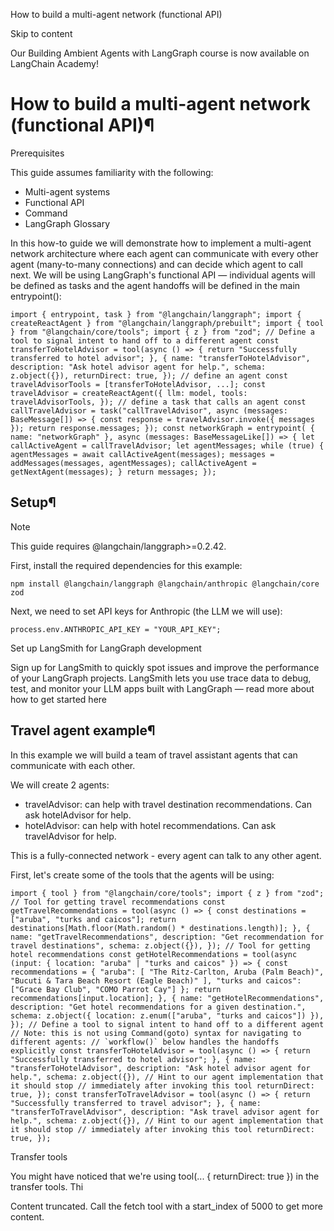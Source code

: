 How to build a multi-agent network (functional API)

Skip to content

Our Building Ambient Agents with LangGraph course is now available on LangChain Academy!

# How to build a multi-agent network (functional API)¶

Prerequisites

This guide assumes familiarity with the following:

* Multi-agent systems
* Functional API
* Command
* LangGraph Glossary

In this how-to guide we will demonstrate how to implement a multi-agent network architecture where each agent can communicate with every other agent (many-to-many connections) and can decide which agent to call next. We will be using LangGraph's functional API — individual agents will be defined as tasks and the agent handoffs will be defined in the main entrypoint():

```
import { entrypoint, task } from "@langchain/langgraph"; import { createReactAgent } from "@langchain/langgraph/prebuilt"; import { tool } from "@langchain/core/tools"; import { z } from "zod"; // Define a tool to signal intent to hand off to a different agent const transferToHotelAdvisor = tool(async () => { return "Successfully transferred to hotel advisor"; }, { name: "transferToHotelAdvisor", description: "Ask hotel advisor agent for help.", schema: z.object({}), returnDirect: true, }); // define an agent const travelAdvisorTools = [transferToHotelAdvisor, ...]; const travelAdvisor = createReactAgent({ llm: model, tools: travelAdvisorTools, }); // define a task that calls an agent const callTravelAdvisor = task("callTravelAdvisor", async (messages: BaseMessage[]) => { const response = travelAdvisor.invoke({ messages }); return response.messages; }); const networkGraph = entrypoint( { name: "networkGraph" }, async (messages: BaseMessageLike[]) => { let callActiveAgent = callTravelAdvisor; let agentMessages; while (true) { agentMessages = await callActiveAgent(messages); messages = addMessages(messages, agentMessages); callActiveAgent = getNextAgent(messages); } return messages; });
```

## Setup¶

Note

This guide requires @langchain/langgraph>=0.2.42.

First, install the required dependencies for this example:

```
npm install @langchain/langgraph @langchain/anthropic @langchain/core zod
```

Next, we need to set API keys for Anthropic (the LLM we will use):

```
process.env.ANTHROPIC_API_KEY = "YOUR_API_KEY";
```

Set up LangSmith for LangGraph development

Sign up for LangSmith to quickly spot issues and improve the performance of your LangGraph projects. LangSmith lets you use trace data to debug, test, and monitor your LLM apps built with LangGraph — read more about how to get started here

## Travel agent example¶

In this example we will build a team of travel assistant agents that can communicate with each other.

We will create 2 agents:

* travelAdvisor: can help with travel destination recommendations. Can ask hotelAdvisor for help.
* hotelAdvisor: can help with hotel recommendations. Can ask travelAdvisor for help.

This is a fully-connected network - every agent can talk to any other agent.

First, let's create some of the tools that the agents will be using:

```
import { tool } from "@langchain/core/tools"; import { z } from "zod"; // Tool for getting travel recommendations const getTravelRecommendations = tool(async () => { const destinations = ["aruba", "turks and caicos"]; return destinations[Math.floor(Math.random() * destinations.length)]; }, { name: "getTravelRecommendations", description: "Get recommendation for travel destinations", schema: z.object({}), }); // Tool for getting hotel recommendations const getHotelRecommendations = tool(async (input: { location: "aruba" | "turks and caicos" }) => { const recommendations = { "aruba": [ "The Ritz-Carlton, Aruba (Palm Beach)", "Bucuti & Tara Beach Resort (Eagle Beach)" ], "turks and caicos": ["Grace Bay Club", "COMO Parrot Cay"] }; return recommendations[input.location]; }, { name: "getHotelRecommendations", description: "Get hotel recommendations for a given destination.", schema: z.object({ location: z.enum(["aruba", "turks and caicos"]) }), }); // Define a tool to signal intent to hand off to a different agent // Note: this is not using Command(goto) syntax for navigating to different agents: // `workflow()` below handles the handoffs explicitly const transferToHotelAdvisor = tool(async () => { return "Successfully transferred to hotel advisor"; }, { name: "transferToHotelAdvisor", description: "Ask hotel advisor agent for help.", schema: z.object({}), // Hint to our agent implementation that it should stop // immediately after invoking this tool returnDirect: true, }); const transferToTravelAdvisor = tool(async () => { return "Successfully transferred to travel advisor"; }, { name: "transferToTravelAdvisor", description: "Ask travel advisor agent for help.", schema: z.object({}), // Hint to our agent implementation that it should stop // immediately after invoking this tool returnDirect: true, });
```

Transfer tools

You might have noticed that we're using tool(... { returnDirect: true }) in the transfer tools. Thi

<error>Content truncated. Call the fetch tool with a start_index of 5000 to get more content.</error>